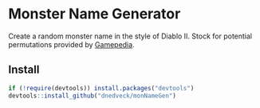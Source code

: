 # Monster Name Generator

Create a random monster name in the style of Diablo II. Stock for potential
permutations provided by
[Gamepedia](http://diablo.gamepedia.com/Unique_Monsters_(Diablo_II)).

## Install

```r
if (!require(devtools)) install.packages("devtools")
devtools::install_github("dnedveck/monNameGen")
```
